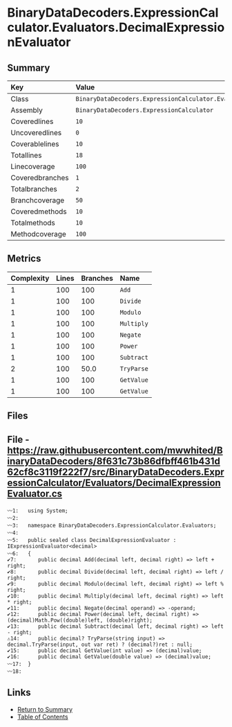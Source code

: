 ﻿# BinaryDataDecoders.ExpressionCalculator.Evaluators.DecimalExpressionEvaluator

## Summary

| Key             | Value                                                                           |
| :-------------- | :------------------------------------------------------------------------------ |
| Class           | `BinaryDataDecoders.ExpressionCalculator.Evaluators.DecimalExpressionEvaluator` |
| Assembly        | `BinaryDataDecoders.ExpressionCalculator`                                       |
| Coveredlines    | `10`                                                                            |
| Uncoveredlines  | `0`                                                                             |
| Coverablelines  | `10`                                                                            |
| Totallines      | `18`                                                                            |
| Linecoverage    | `100`                                                                           |
| Coveredbranches | `1`                                                                             |
| Totalbranches   | `2`                                                                             |
| Branchcoverage  | `50`                                                                            |
| Coveredmethods  | `10`                                                                            |
| Totalmethods    | `10`                                                                            |
| Methodcoverage  | `100`                                                                           |

## Metrics

| Complexity | Lines | Branches | Name       |
| :--------- | :---- | :------- | :--------- |
| 1          | 100   | 100      | `Add`      |
| 1          | 100   | 100      | `Divide`   |
| 1          | 100   | 100      | `Modulo`   |
| 1          | 100   | 100      | `Multiply` |
| 1          | 100   | 100      | `Negate`   |
| 1          | 100   | 100      | `Power`    |
| 1          | 100   | 100      | `Subtract` |
| 2          | 100   | 50.0     | `TryParse` |
| 1          | 100   | 100      | `GetValue` |
| 1          | 100   | 100      | `GetValue` |

## Files

## File - https://raw.githubusercontent.com/mwwhited/BinaryDataDecoders/8f631c73b86dfbff461b431d62cf8c3119f222f7/src/BinaryDataDecoders.ExpressionCalculator/Evaluators/DecimalExpressionEvaluator.cs

```CSharp
〰1:   using System;
〰2:   
〰3:   namespace BinaryDataDecoders.ExpressionCalculator.Evaluators;
〰4:   
〰5:   public sealed class DecimalExpressionEvaluator : IExpressionEvaluator<decimal>
〰6:   {
✔7:       public decimal Add(decimal left, decimal right) => left + right;
✔8:       public decimal Divide(decimal left, decimal right) => left / right;
✔9:       public decimal Modulo(decimal left, decimal right) => left % right;
✔10:      public decimal Multiply(decimal left, decimal right) => left * right;
✔11:      public decimal Negate(decimal operand) => -operand;
✔12:      public decimal Power(decimal left, decimal right) => (decimal)Math.Pow((double)left, (double)right);
✔13:      public decimal Subtract(decimal left, decimal right) => left - right;
⚠14:      public decimal? TryParse(string input) => decimal.TryParse(input, out var ret) ? (decimal?)ret : null;
✔15:      public decimal GetValue(int value) => (decimal)value;
✔16:      public decimal GetValue(double value) => (decimal)value;
〰17:  }
〰18:  
```

## Links

* [Return to Summary](Summary.md)
* [Table of Contents](../TOC.md)

